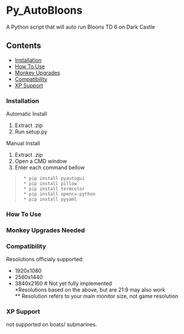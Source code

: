 # Py_AutoBloons
A Python script that will auto run Bloons TD 6 on Dark Castle

## Contents
* [Installation](#Installation)
* [How To Use](#How_To_Use)
* [Monkey Upgrades](Monkey_Upgrades_Needed)
* [Compatibility](#Compatibility)
* [XP Support](#XP_Support)

### Installation
Automatic Install   
 1. Extract .zip
 2. Run setup.py

Manual Install  
 1. Extract .zip
 2. Open a CMD window
 3. Enter each command bellow
>      * pip install pyautogui
>      * pip install pillow
>      * pip install termcolor
>      * pip install opencv-python
>      * pip install pyyaml
   
### How To Use

### Monkey Upgrades Needed

### Compatibility
Resolutions officialy supported:  
* 1920x1080  
* 2560x1440  
* 3840x2160 # Not yet fully implemented  
*Resolutions based on the above, but are 21:9 may also work  
** Resolution refers to your main monitor size, not game resolution  


### XP Support
not supported on boats/ submarines.


